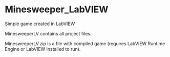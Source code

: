 # Minesweeper_LabVIEW
Simple game created in LabVIEW

MinesweeperLV contains all project files.

MinesweeperLV.zip is a file with compiled game (requires LabVIEW Runtime Engine or LabVIEW installed to run).

